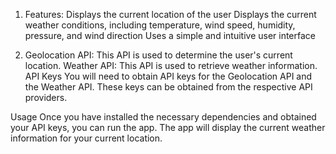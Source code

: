 1. Features:
Displays the current location of the user
Displays the current weather conditions, including temperature, wind speed, humidity, pressure, and wind direction
Uses a simple and intuitive user interface


2. Geolocation API: This API is used to determine the user's current location.
Weather API: This API is used to retrieve weather information.
API Keys
You will need to obtain API keys for the Geolocation API and the Weather API. These keys can be obtained from the respective API providers.

Usage
Once you have installed the necessary dependencies and obtained your API keys, you can run the app. The app will display the current weather information for your current location.
